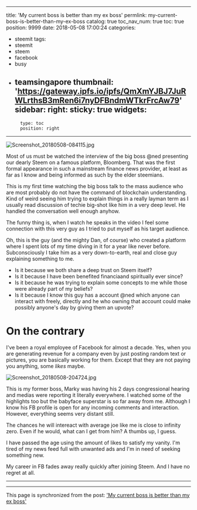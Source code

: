 
---
title: 'My current boss is better than my ex boss'
permlink: my-current-boss-is-better-than-my-ex-boss
catalog: true
toc_nav_num: true
toc: true
position: 9999
date: 2018-05-08 17:00:24
categories:
- steemit
tags:
- steemit
- steem
- facebook
- busy
- teamsingapore
thumbnail: 'https://gateway.ipfs.io/ipfs/QmXmYJBJ7JuRWLrthsB3mRen6i7nyDFBndmWTkrFrcAw79'
sidebar:
    right:
        sticky: true
widgets:
    -
        type: toc
        position: right
---


![Screenshot_20180508-084115.jpg](https://gateway.ipfs.io/ipfs/QmXmYJBJ7JuRWLrthsB3mRen6i7nyDFBndmWTkrFrcAw79)

Most of us must be watched the interview of the big boss @ned presenting our dearly Steem on a famous platform, Bloomberg. That was the first formal appearance in such a mainstream finance news provider, at least as far as I know and being informed as such by the elder steemians.

This is my first time watching the big boss talk to the mass audience who are most probably do not have the command of blockchain understanding. Kind of weird seeing him trying to explain things in a really layman term as I usually read discussion of techie big-shot like him in a very deep level. He handled the conversation well enough anyhow.

The funny thing is, when I watch he speaks in the video I feel some connection with this very guy as I tried to put myself as his target audience.

Oh, this is the guy (and the mighty Dan, of course) who created a platform where I spent lots of my time diving in it for a year like never before. Subconsciously I take him as a very down-to-earth, real and close guy explaining something to me.

- Is it because we both share a deep trust on Steem itself?
- Is it because I have been benefited financiaand spiritually ever since?
- Is it because he was trying to explain some concepts to me while those were already part of my beliefs?
- Is it because I know this guy has a account @ned which anyone can interact with freely, directly and he who owning that account could make possibly anyone's day by giving them an upvote?

# On the contrary

I've been a royal employee of Facebook for almost a decade. Yes, when you are generating revenue for a company even by just posting random text or pictures, you are basically working for them. Except that they are not paying you anything, some *likes* maybe.

![Screenshot_20180508-204724.jpg](https://gateway.ipfs.io/ipfs/Qmf33mMYNYvSDmLAWvptzby5wACyeQF5DRYNQarjXZh19A)

This is my former boss, Marky was having his 2 days congressional hearing and medias were reporting it literally everywhere. I watched some of the highlights too but the babyface superstar is so far away from me. Although I know his FB profile is open for any incoming comments and interaction. However, everything seems very distant still.

The chances he will intereact with average joe like me is close to infinity zero. Even if he would, what can I get from him? A thumbs up, I guess. 

I have passed the age using the amount of likes to satisfy my vanity. I'm tired of my news feed full with unwanted ads and I'm in need of seeking something new. 

My career in FB fades away really quickly after joining Steem. And I have no regret at all.

---

- - -

This page is synchronized from the post: ['My current boss is better than my ex boss'](https://steemit.com/@fr3eze/my-current-boss-is-better-than-my-ex-boss)

